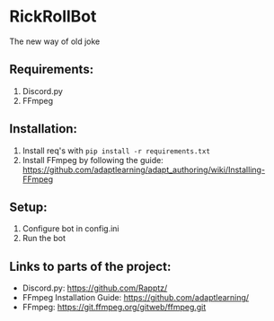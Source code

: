 # RickRollBot
The new way of old joke

## Requirements:

1. Discord.py
2. FFmpeg

## Installation:

1. Install req's with ```pip install -r requirements.txt```
2. Install FFmpeg by following the guide: https://github.com/adaptlearning/adapt_authoring/wiki/Installing-FFmpeg

## Setup:

1. Configure bot in config.ini
2. Run the bot

## Links to parts of the project:

- Discord.py: https://github.com/Rapptz/
- FFmpeg Installation Guide: https://github.com/adaptlearning/
- FFmpeg: https://git.ffmpeg.org/gitweb/ffmpeg.git

